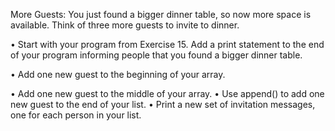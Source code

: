 More Guests: You just found a bigger dinner table, so now more space is available.
Think of three more guests to invite to dinner.

• Start with your program from Exercise 15. Add a print statement 
to the end of your program informing people that you found a bigger dinner table.

• Add one new guest to the beginning of your array.

• Add one new guest to the middle of your array. • Use append() to 
add one new guest to the end of your list. • Print a new set of 
invitation messages, one for each person in your list.